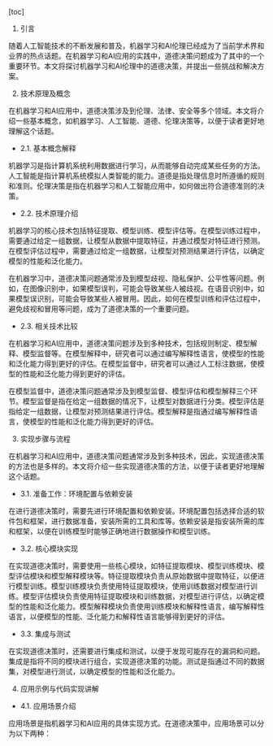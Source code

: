 
[toc]                    
                
                
1. 引言

随着人工智能技术的不断发展和普及，机器学习和AI伦理已经成为了当前学术界和业界的热点话题。在机器学习和AI应用的实践中，道德决策问题成为了其中的一个重要环节。本文将探讨机器学习和AI伦理中的道德决策，并提出一些挑战和解决方案。

2. 技术原理及概念

在机器学习和AI应用中，道德决策涉及到伦理、法律、安全等多个领域。本文将介绍一些基本概念，如机器学习、人工智能、道德、伦理决策等，以便于读者更好地理解这个话题。

- 2.1. 基本概念解释

机器学习是指计算机系统利用数据进行学习，从而能够自动完成某些任务的方法。人工智能是指计算机系统模拟人类智能的能力。道德是指处理信息时所遵循的规则和准则。伦理决策是指在机器学习和人工智能应用中，如何做出符合道德准则的决策。

- 2.2. 技术原理介绍

机器学习的核心技术包括特征提取、模型训练、模型评估等。在模型训练过程中，需要通过给定一组数据，让模型从数据中提取特征，并通过模型对特征进行预测。在模型评估过程中，需要通过给定一组数据，让模型对预测结果进行评估，以确定模型的性能和泛化能力。

在机器学习中，道德决策问题通常涉及到模型歧视、隐私保护、公平性等问题。例如，在图像识别中，如果模型误判，可能会导致某些人被歧视。在语音识别中，如果模型误识别，可能会导致某些人被冒用。因此，如何在模型训练和评估过程中，避免歧视和冒用等问题，成为了道德决策的一个重要问题。

- 2.3. 相关技术比较

在机器学习和AI应用中，道德决策问题涉及到多种技术，包括规则制定、模型解释、模型监督等。在模型解释中，研究者可以通过编写解释性语言，使模型的性能和泛化能力得到更好的评估。在模型监督中，研究者可以通过人工标注数据，使模型的性能和泛化能力得到更好的评估。

在模型监督中，道德决策问题通常涉及到模型监督、模型评估和模型解释三个环节。模型监督是指在给定一组数据的情况下，让模型对数据进行分类。模型评估是指给定一组数据，让模型对预测结果进行评估。模型解释是指通过编写解释性语言，使模型的性能和泛化能力得到更好的评估。

3. 实现步骤与流程

在机器学习和AI应用中，道德决策问题通常涉及到多种技术，因此，实现道德决策的方法也是多样的。本文将介绍一些实现道德决策的方法，以便于读者更好地理解这个话题。

- 3.1. 准备工作：环境配置与依赖安装

在进行道德决策时，需要先进行环境配置和依赖安装。环境配置包括选择合适的软件包和框架，进行数据准备，安装所需的工具和库等。依赖安装是指安装所需的库和框架，以便在训练模型时能够正确地进行数据操作和模型训练。

- 3.2. 核心模块实现

在实现道德决策时，需要使用一些核心模块，如特征提取模块、模型训练模块、模型评估模块和模型解释模块等。特征提取模块负责从原始数据中提取特征，以便进行模型训练。模型训练模块负责使用特征提取模块，使用训练数据对模型进行训练。模型评估模块负责使用特征提取模块和训练数据，对模型进行评估，以确定模型的性能和泛化能力。模型解释模块负责使用训练模块和解释性语言，编写解释性语言，以便模型的性能、泛化能力和解释性语言能够得到更好的评估。

- 3.3. 集成与测试

在实现道德决策时，还需要进行集成和测试，以便于发现可能存在的漏洞和问题。集成是指将不同的模块进行组合，实现道德决策的功能。测试是指通过不同的数据集，对模型进行测试，以确定模型的性能和泛化能力。

4. 应用示例与代码实现讲解

- 4.1. 应用场景介绍

应用场景是指机器学习和AI应用的具体实现方式。在道德决策中，应用场景可以分为以下两种：

